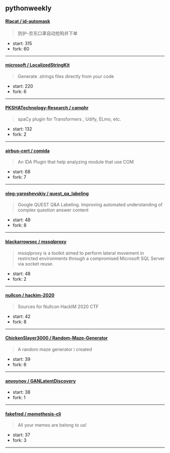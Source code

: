 ## pythonweekly

#### [Rlacat / jd-automask](https://github.com/Rlacat/jd-automask)

> 防护-京东口罩自动抢购并下单

+ start: 315
+ fork: 60

----


#### [microsoft / LocalizedStringKit](https://github.com/microsoft/LocalizedStringKit)

> Generate .strings files directly from your code

+ start: 220
+ fork: 6

----


#### [PKSHATechnology-Research / camphr](https://github.com/PKSHATechnology-Research/camphr)

> spaCy plugin for  Transformers , Udify, ELmo, etc.

+ start: 132
+ fork: 2

----


#### [airbus-cert / comida](https://github.com/airbus-cert/comida)

> An IDA Plugin that help analyzing module that use COM

+ start: 68
+ fork: 7

----


#### [oleg-yaroshevskiy / quest_qa_labeling](https://github.com/oleg-yaroshevskiy/quest_qa_labeling)

> Google QUEST Q&A Labeling. Improving automated understanding of complex question answer content

+ start: 48
+ fork: 8

----


#### [blackarrowsec / mssqlproxy](https://github.com/blackarrowsec/mssqlproxy)

> mssqlproxy is a toolkit aimed to perform lateral movement in restricted environments through a compromised Microsoft SQL Server via socket reuse.

+ start: 48
+ fork: 2

----


#### [nullcon / hackim-2020](https://github.com/nullcon/hackim-2020)

> Sources for Nullcon HackIM 2020 CTF

+ start: 42
+ fork: 8

----


#### [ChickenSlayer3000 / Random-Maze-Generator](https://github.com/ChickenSlayer3000/Random-Maze-Generator)

> A random maze generator i created 

+ start: 39
+ fork: 6

----


#### [anvoynov / GANLatentDiscovery](https://github.com/anvoynov/GANLatentDiscovery)

> 

+ start: 38
+ fork: 1

----


#### [fakefred / memethesis-cli](https://github.com/fakefred/memethesis-cli)

> All your memes are belong to us!

+ start: 37
+ fork: 3

----

